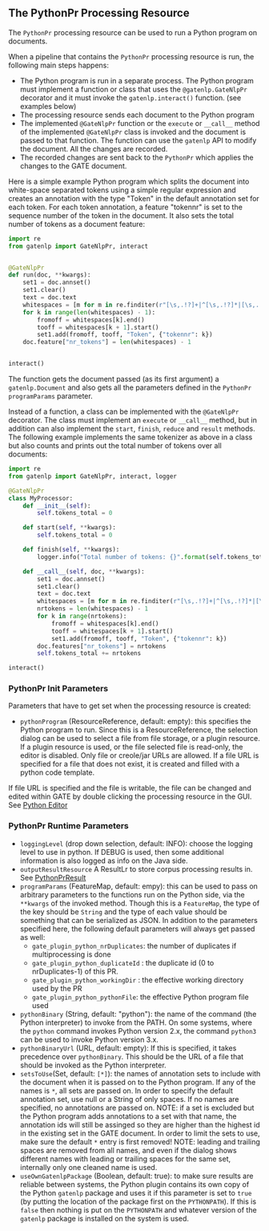 ## The PythonPr Processing Resource

The `PythonPr` processing resource can be used to run a Python program on documents.

When a pipeline that contains the `PythonPr` processing resource is run, the following main steps happens:

* The Python program is run in a separate process. The Python program must implement a function or class that
  uses the `@gatenlp.GateNlpPr` decorator and it must invoke the `gatenlp.interact()` function.
  (see examples below)
* The processing resource sends each document to the Python program
* The implemented `@GateNlpPr` function or the `execute` or `__call__` method of the implemented `@GateNlpPr` class is
  invoked and the document is passed to that function. The function can use the `gatenlp` API to modify the document.
  All the changes are recorded.
* The recorded changes are sent back to the `PythonPr` which applies the changes to the GATE document.

Here is a simple example Python program which splits the document into white-space separated tokens using a simple regular expression and creates
an annotation with the type "Token" in the default annotation set for each token. For each token annotation,
a feature "tokennr" is set to the sequence number of the token in the document.
It also sets the total number of tokens as a document feature:

```python
import re
from gatenlp import GateNlpPr, interact


@GateNlpPr
def run(doc, **kwargs):
    set1 = doc.annset()
    set1.clear()
    text = doc.text
    whitespaces = [m for m in re.finditer(r"[\s,.!?]+|^[\s,.!?]*|[\s,.!?]*$", text)]
    for k in range(len(whitespaces) - 1):
        fromoff = whitespaces[k].end()
        tooff = whitespaces[k + 1].start()
        set1.add(fromoff, tooff, "Token", {"tokennr": k})
    doc.feature["nr_tokens"] = len(whitespaces) - 1


interact()
```

The function gets the document passed (as its first argument) a `gatenlp.Document` and also gets all the
parameters defined in the `PythonPr` `programParams` parameter.

Instead of a function, a class can be implemented with the `@GateNlpPr` decorator.
The class must implement an `execute` or `__call__` method, but in addition can also
implement the `start`, `finish`, `reduce` and `result` methods. The following
example implements the same tokenizer as above in a class but also counts and prints out
the total number of tokens over all documents:


```python
import re
from gatenlp import GateNlpPr, interact, logger

@GateNlpPr
class MyProcessor:
    def __init__(self):
        self.tokens_total = 0

    def start(self, **kwargs):
        self.tokens_total = 0

    def finish(self, **kwargs):
        logger.info("Total number of tokens: {}".format(self.tokens_total))

    def __call__(self, doc, **kwargs):
        set1 = doc.annset()
        set1.clear()
        text = doc.text
        whitespaces = [m for m in re.finditer(r"[\s,.!?]+|^[\s,.!?]*|[\s,.!?]*$", text)]
        nrtokens = len(whitespaces) - 1
        for k in range(nrtokens):
            fromoff = whitespaces[k].end()
            tooff = whitespaces[k + 1].start()
            set1.add(fromoff, tooff, "Token", {"tokennr": k})
        doc.features["nr_tokens"] = nrtokens
        self.tokens_total += nrtokens

interact()
```


### PythonPr Init Parameters

Parameters that have to get set when the processing resource is created:
* `pythonProgram` (ResourceReference, default: empty): this specifies the Python program to run. Since this is
  a ResourceReference, the selection dialog can be used to select a file from file storage, or a plugin resource.
  If a plugin resource is used, or the file selected file is read-only, the editor is disabled.
  Only file or creole/jar URLs are allowed. If a file URL is specified for a file that does not exist, it
  is created and filled with a python code template.

If file URL is specified and the file is writable, the file can be changed and edited within GATE by double clicking
the processing resource in the GUI. See [Python Editor](python-editor)

### PythonPr Runtime Parameters

* `loggingLevel` (drop down selection, default: INFO): choose the logging level to use in python. If DEBUG is used, then
  some additional information is also logged as info on the Java side.
* `outputResultResource` A ResultLr to store corpus processing results in. See [PythonPrResult](PythonPrResult)
* `programParams` (FeatureMap, default: empy): this can be used to pass on arbitrary parameters to the functions run on the
  Python side, via the `**kwargs` of the invoked method. Though this is a `FeatureMap`, the type of the key should be `String`
  and the type of each value should be something that can be serialized as JSON. In addition to the parameters specified here, the following
  default parameters will always get passed as well:
  * `gate_plugin_python_nrDuplicates`: the number of duplicates if multiprocessing is done
  * `gate_plugin_python_duplicateId` : the duplicate id (0 to nrDuplicates-1) of this PR.
  * `gate_plugin_python_workingDir` : the effective working directory used by the PR
  * `gate_plugin_python_pythonFile`: the effective Python program file used
* `pythonBinary` (String, default: "python"): the name of the command (the Python interpreter) to invoke from the PATH. On some systems, where
  the `python` command invokes Python version 2.x, the command `python3` can be used to invoke Python version 3.x.
* `pythonBinaryUrl` (URL, default: empty): If this is specified, it takes precedence over `pythonBinary`. This should be
  the URL of a file that should be invoked as the Python interpreter.
* `setsToUse`(Set, default: `[*]`): the names of annotation sets to include with the document when it is passed on to the Python
  program. If any of the names is `*`, all sets are passed on. In order to specify the default annotation set, use null or 
  a String of only spaces. If no names are specified, no annotations are passed on. NOTE: if a set is excluded but the Python program
  adds annotations to a set with that name, the annotation ids will still be assinged so they are higher than the highest id in the 
  existing set in the GATE document. In order to limit the sets to use, make sure the default `*` entry is first removed!
  NOTE: leading and trailing spaces are removed from all names, and even if the dialog shows 
  different names with leading or trailing spaces for the same set, internally only one cleaned name is used.
* `useOwnGatenlpPackage` (Boolean, default: true): to make sure results are reliable between systems, the Python plugin
  contains its own copy of the Python `gatenlp` package and uses it if this parameter is set to `true` (by putting the location
  of the package first on the `PYTHONPATH`). If this is `false` then nothing is put on the `PYTHONPATH` and whatever version of
  the `gatenlp` package is installed on the system is used.

